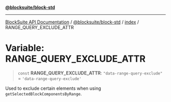 [**@blocksuite/block-std**](../../../../@blocksuite/block-std/README.md)

***

[BlockSuite API Documentation](../../../../README.md) / [@blocksuite/block-std](../../README.md) / [index](../README.md) / RANGE\_QUERY\_EXCLUDE\_ATTR

# Variable: RANGE\_QUERY\_EXCLUDE\_ATTR

> `const` **RANGE\_QUERY\_EXCLUDE\_ATTR**: `"data-range-query-exclude"` = `'data-range-query-exclude'`

Used to exclude certain elements when using `getSelectedBlockComponentsByRange`.
